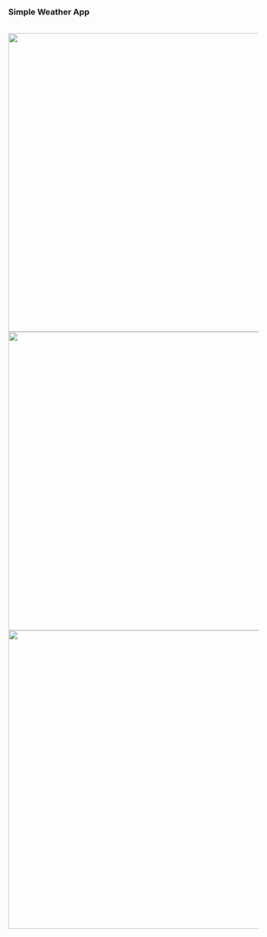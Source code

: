 <h3> Simple Weather App </h3>
<br>

<div class="photos">
  <img src="https://i.imgur.com/HorM5iD.png" height="600">
  <img src="https://i.imgur.com/qsuKdK2.png" height="600">
  <img src="https://i.imgur.com/UjqeUUC.png" height="600">
</div>
